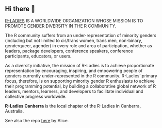 ## Hi there 👋

[R-LADIES](https://rladies.org/) IS A WORLDWIDE ORGANIZATION WHOSE MISSION IS TO PROMOTE GENDER DIVERSITY IN THE R COMMUNITY.

The R community suffers from an under-representation of minority genders (including but not limited to cis/trans women, trans men, non-binary, genderqueer, agender) in every role and area of participation, whether as leaders, package developers, conference speakers, conference participants, educators, or users.

As a diversity initiative, the mission of R-Ladies is to achieve proportionate representation by encouraging, inspiring, and empowering people of genders currently under-represented in the R community. R-Ladies’ primary focus, therefore, is on supporting minority gender R enthusiasts to achieve their programming potential, by building a collaborative global network of R leaders, mentors, learners, and developers to facilitate individual and collective progress worldwide.

**R-Ladies Canberra** is the local chapter of the R-Ladies in Canberra, Australia.

See also the repo [here](https://github.com/Alice1969/RLadiesCanberra) by Alice. 
